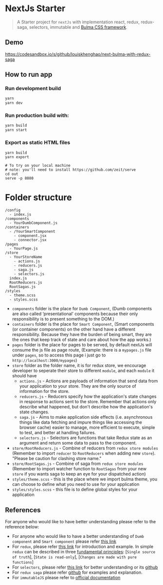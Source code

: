 # NextJs Starter

> A Starter project for `nextJs` with implementation react, redux, redux-saga, selectors, immutable and [Bulma CSS framework](https://bulma.io/documentation/).


## Demo
https://codesandbox.io/s/github/louiskhenghao/next-bulma-with-redux-saga


## How to run app

### Run development build

```bash
yarn
yarn dev
```

### Run production build with:

```bash
yarn build
yarn start
```

### Export as static HTML files

```
yarn build
yarn export

# To try on your local machine
# note: you'll need to install https://github.com/zeit/serve
cd out
serve -p 8080
```

# Folder structure

```
/config
  - index.js
/components
  - YourDumbComponent.js
/containers
  - /YourSmartComponent
    - component.jsx
    - connector.jsx
/pages
  - YourPage.js
/store
  - YourStoreName
    - actions.js
    - reducers.js
    - saga.js
    - selectors.js
  index.js
  RootReducers.js
  RootSagas.js
/styles
  - theme.scss
  - styles.scss
```

- `components` folder is the place for `Dumb Component`, (Dumb components are also called ‘presentational’ components because their only responsibility is to present something to the DOM.)
- `containers` folder is the place for `Smart Component`, (Smart components (or container components) on the other hand have a different responsibility. Because they have the burden of being smart, they are the ones that keep track of state and care about how the app works.)
- `pages` folder is the place for pages to be served, by default nextJs will consume the js file as page route, (Example: there is a `mypages.js` file under `pages`, so to access this page i just go to `http://localhost:3000/mypages`)
- `store` folder as the folder name, it is for redux store, we encourage developer to seperate their store to different `module`, and each `module` it should have
  - `actions.js` - Actions are payloads of information that send data from your application to your store. They are the only source of information for the store.
  - `reducers.js` - Reducers specify how the application's state changes in response to actions sent to the store. Remember that actions only describe what happened, but don't describe how the application's state changes.
  - `saga.js` - Aims to make application side effects (i.e. asynchronous things like data fetching and impure things like accessing the browser cache) easier to manage, more efficient to execute, simple to test, and better at handling failures.
  - `selectors.js` - Selectors are functions that take Redux state as an argument and return some data to pass to the component.
- `store/RootReducers.js` - Combine of reducers from `redux store modules` (Remember to import `reducer` to `RootReducers` when adding new `store`). "Please be caution for clashing store name."
- `store/RootSagas.js` - Combine of saga from `redux store modules` (Remember to import watcher function to `RootSagas` from your new `store` if you wants saga to keep an eye for your dispatched action)
- `styles/theme.scss` - this is the place where we import bulma theme, you can choose to define what you need to use for your application
- `styles/styles.scss` - this file is to define global styles for your application

## References

For anyone who would like to have better understanding please refer to the reference below:

- For anyone who would like to have a better understanding of `Dumb component` and `Smart component` please refer [this link](https://medium.com/@thejasonfile/dumb-components-and-smart-components-e7b33a698d43)
- For `redux`, please refer [this link](https://redux.js.org/) for introduction and example. In simple `redux` can be described in three [fundamental principles](https://redux.js.org/introduction/three-principles): [`Single source of truth`], [`State is read-only`], [`Changes are made with pure functions`]
- For `selectors`, please refer [this link](https://redux.js.org/recipes/computing-derived-data) for better understanding or its [github](https://github.com/reduxjs/reselect)
- For `redux saga` please refer [github](https://github.com/redux-saga/redux-saga) for examples and explanation.
- For `immutableJS` please refer to [official documentation](https://facebook.github.io/immutable-js/)
